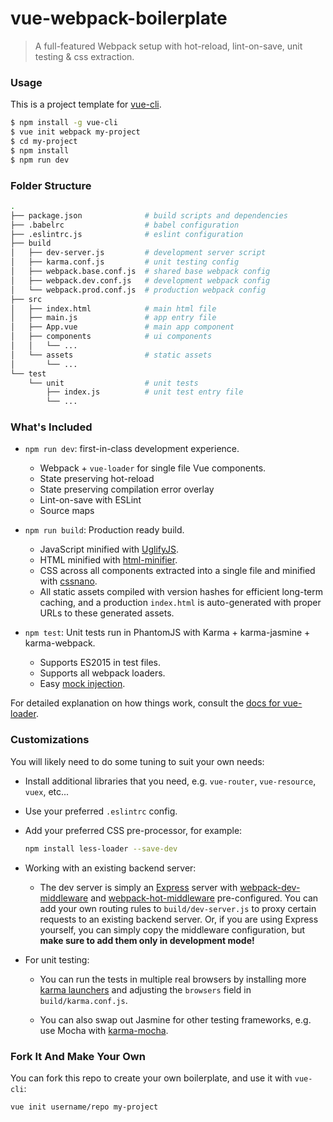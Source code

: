 # vue-webpack-boilerplate

> A full-featured Webpack setup with hot-reload, lint-on-save, unit testing & css extraction.

### Usage

This is a project template for [vue-cli](https://github.com/vuejs/vue-cli).

``` bash
$ npm install -g vue-cli
$ vue init webpack my-project
$ cd my-project
$ npm install
$ npm run dev
```

### Folder Structure

``` bash
.
├── package.json              # build scripts and dependencies
├── .babelrc                  # babel configuration
├── .eslintrc.js              # eslint configuration
├── build
│   ├── dev-server.js         # development server script
│   ├── karma.conf.js         # unit testing config
│   ├── webpack.base.conf.js  # shared base webpack config
│   ├── webpack.dev.conf.js   # development webpack config
│   └── webpack.prod.conf.js  # production webpack config
├── src
│   ├── index.html            # main html file
│   ├── main.js               # app entry file
│   ├── App.vue               # main app component
│   ├── components            # ui components
│   │   └── ...
│   └── assets                # static assets
│       └── ...
└── test
    └── unit                  # unit tests
        ├── index.js          # unit test entry file
        └── ...
```

### What's Included

- `npm run dev`: first-in-class development experience.
  - Webpack + `vue-loader` for single file Vue components.
  - State preserving hot-reload
  - State preserving compilation error overlay
  - Lint-on-save with ESLint
  - Source maps

- `npm run build`: Production ready build.
  - JavaScript minified with [UglifyJS](https://github.com/mishoo/UglifyJS2).
  - HTML minified with [html-minifier](https://github.com/kangax/html-minifier).
  - CSS across all components extracted into a single file and minified with [cssnano](https://github.com/ben-eb/cssnano).
  - All static assets compiled with version hashes for efficient long-term caching, and a production `index.html` is auto-generated with proper URLs to these generated assets.

- `npm test`: Unit tests run in PhantomJS with Karma + karma-jasmine + karma-webpack.
  - Supports ES2015 in test files.
  - Supports all webpack loaders.
  - Easy [mock injection](http://vuejs.github.io/vue-loader/workflow/testing-with-mocks.html).

For detailed explanation on how things work, consult the [docs for vue-loader](http://vuejs.github.io/vue-loader).

### Customizations

You will likely need to do some tuning to suit your own needs:

- Install additional libraries that you need, e.g. `vue-router`, `vue-resource`, `vuex`, etc...

- Use your preferred `.eslintrc` config.

- Add your preferred CSS pre-processor, for example:

  ``` bash
  npm install less-loader --save-dev
  ```

- Working with an existing backend server:

  - The dev server is simply an [Express](http://expressjs.com/) server with [webpack-dev-middleware](https://github.com/webpack/webpack-dev-middleware) and [webpack-hot-middleware](https://github.com/glenjamin/webpack-hot-middleware) pre-configured. You can add your own routing rules to `build/dev-server.js` to proxy certain requests to an existing backend server. Or, if you are using Express yourself, you can simply copy the middleware configuration, but **make sure to add them only in development mode!**

- For unit testing:

  - You can run the tests in multiple real browsers by installing more [karma launchers](http://karma-runner.github.io/0.13/config/browsers.html) and adjusting the `browsers` field in `build/karma.conf.js`.

  - You can also swap out Jasmine for other testing frameworks, e.g. use Mocha with [karma-mocha](https://github.com/karma-runner/karma-mocha).

### Fork It And Make Your Own

You can fork this repo to create your own boilerplate, and use it with `vue-cli`:

``` bash
vue init username/repo my-project
```
